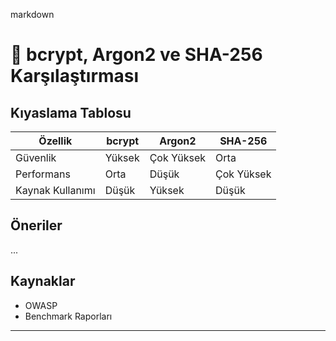 
markdown
# 🔄 bcrypt, Argon2 ve SHA-256 Karşılaştırması

## Kıyaslama Tablosu
| Özellik | bcrypt | Argon2 | SHA-256 |
|--------|--------|--------|---------|
| Güvenlik | Yüksek | Çok Yüksek | Orta |
| Performans | Orta | Düşük | Çok Yüksek |
| Kaynak Kullanımı | Düşük | Yüksek | Düşük |

## Öneriler
...

## Kaynaklar
- OWASP
- Benchmark Raporları


---
